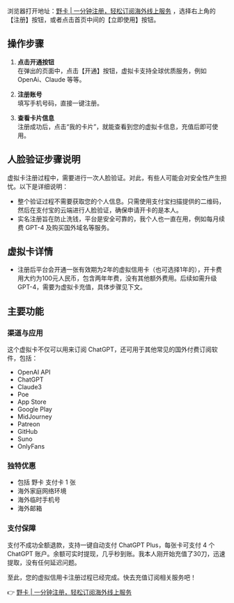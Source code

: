 浏览器打开地址：[野卡 | 一分钟注册，轻松订阅海外线上服务](https://bit.ly/bewildcard) ，选择右上角的【注册】按钮，或者点击首页中间的【立即使用】按钮。

## 操作步骤

1. **点击开通按钮**  
   在弹出的页面中，点击【开通】按钮，虚拟卡支持全球优质服务，例如 OpenAi、Claude 等等。

2. **注册账号**  
   填写手机号码，直接一键注册。

3. **查看卡片信息**  
   注册成功后，点击“我的卡片”，就能查看到您的虚拟卡信息，充值后即可使用。

## 人脸验证步骤说明

虚拟卡注册过程中，需要进行一次人脸验证。对此，有些人可能会对安全性产生担忧。以下是详细说明：

- 整个验证过程不需要获取您的个人信息。只需使用支付宝扫描提供的二维码，然后在支付宝的云端进行人脸验证，确保申请开卡的是本人。
- 实名注册旨在防止洗钱，平台是安全可靠的，我个人也一直在用，例如每月续费 GPT-4 及购买国外域名等服务。

## 虚拟卡详情

- 注册后平台会开通一张有效期为2年的虚拟信用卡（也可选择1年的），开卡费用大约为100元人民币，包含两年年费，没有其他额外费用。后续如需升级 GPT-4，需要为虚拟卡充值，具体步骤见下文。

## 主要功能

### 渠道与应用
这个虚拟卡不仅可以用来订阅 ChatGPT，还可用于其他常见的国外付费订阅软件，包括：
- OpenAI API
- ChatGPT
- Claude3
- Poe
- App Store
- Google Play
- MidJourney
- Patreon
- GitHub
- Suno
- OnlyFans

### 独特优惠
- 包括 野卡 支付卡 1 张
- 海外家庭网络环境
- 海外临时手机号
- 海外邮箱

### 支付保障
支付不成功全额退款，支持一键自动支付 ChatGPT Plus，每张卡可支付 4 个 ChatGPT 账户。余额可实时提现，几乎秒到账。我本人刚开始充值了30刀，迅速提取，没有任何延迟问题。

至此，您的虚拟信用卡注册过程已经完成。快去充值订阅相关服务吧！

👉 [野卡 | 一分钟注册，轻松订阅海外线上服务](https://bit.ly/bewildcard)